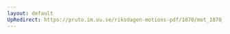```yaml
---
layout: default
UpRedirect: https://pruto.im.uu.se/riksdagen-motions-pdf/1870/mot_1870__ak__58/mot_1870__ak__58-001.pdf
---
```

